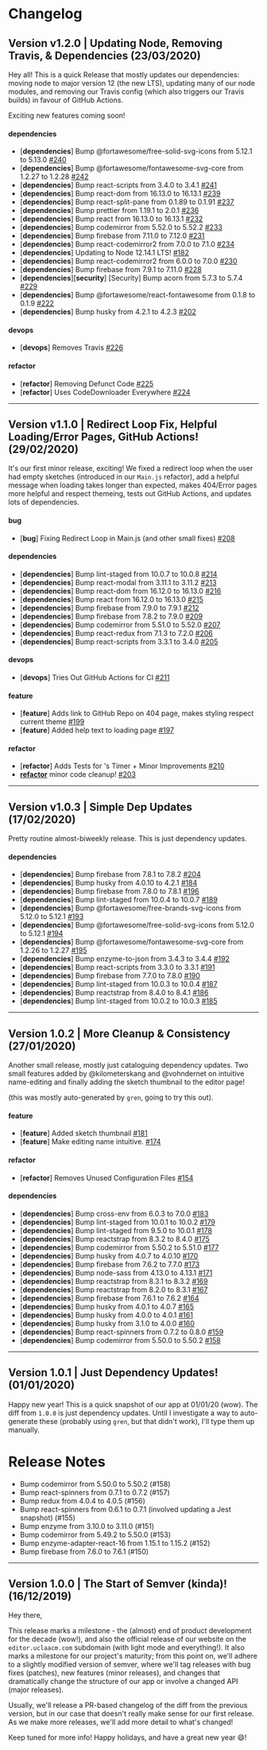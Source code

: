 # Changelog

## Version v1.2.0 | Updating Node, Removing Travis, & Dependencies (23/03/2020)

Hey all! This is a quick Release that mostly updates our dependencies: moving node to major version 12 (the new LTS), updating many of our node modules, and removing our Travis config (which also triggers our Travis builds) in favour of GitHub Actions.

Exciting new features coming soon!

#### dependencies

- [**dependencies**] Bump @fortawesome/free-solid-svg-icons from 5.12.1 to 5.13.0 [#240](https://github.com/uclaacm/TeachLAFrontend/pull/240)
- [**dependencies**] Bump @fortawesome/fontawesome-svg-core from 1.2.27 to 1.2.28 [#242](https://github.com/uclaacm/TeachLAFrontend/pull/242)
- [**dependencies**] Bump react-scripts from 3.4.0 to 3.4.1 [#241](https://github.com/uclaacm/TeachLAFrontend/pull/241)
- [**dependencies**] Bump react-dom from 16.13.0 to 16.13.1 [#239](https://github.com/uclaacm/TeachLAFrontend/pull/239)
- [**dependencies**] Bump react-split-pane from 0.1.89 to 0.1.91 [#237](https://github.com/uclaacm/TeachLAFrontend/pull/237)
- [**dependencies**] Bump prettier from 1.19.1 to 2.0.1 [#236](https://github.com/uclaacm/TeachLAFrontend/pull/236)
- [**dependencies**] Bump react from 16.13.0 to 16.13.1 [#232](https://github.com/uclaacm/TeachLAFrontend/pull/232)
- [**dependencies**] Bump codemirror from 5.52.0 to 5.52.2 [#233](https://github.com/uclaacm/TeachLAFrontend/pull/233)
- [**dependencies**] Bump firebase from 7.11.0 to 7.12.0 [#231](https://github.com/uclaacm/TeachLAFrontend/pull/231)
- [**dependencies**] Bump react-codemirror2 from 7.0.0 to 7.1.0 [#234](https://github.com/uclaacm/TeachLAFrontend/pull/234)
- [**dependencies**] Updating to Node 12.14.1 LTS! [#182](https://github.com/uclaacm/TeachLAFrontend/pull/182)
- [**dependencies**] Bump react-codemirror2 from 6.0.0 to 7.0.0 [#230](https://github.com/uclaacm/TeachLAFrontend/pull/230)
- [**dependencies**] Bump firebase from 7.9.1 to 7.11.0 [#228](https://github.com/uclaacm/TeachLAFrontend/pull/228)
- [**dependencies**][**security**] [Security] Bump acorn from 5.7.3 to 5.7.4 [#229](https://github.com/uclaacm/TeachLAFrontend/pull/229)
- [**dependencies**] Bump @fortawesome/react-fontawesome from 0.1.8 to 0.1.9 [#222](https://github.com/uclaacm/TeachLAFrontend/pull/222)
- [**dependencies**] Bump husky from 4.2.1 to 4.2.3 [#202](https://github.com/uclaacm/TeachLAFrontend/pull/202)

#### devops

- [**devops**] Removes Travis [#226](https://github.com/uclaacm/TeachLAFrontend/pull/226)

#### refactor

- [**refactor**] Removing Defunct Code [#225](https://github.com/uclaacm/TeachLAFrontend/pull/225)
- [**refactor**] Uses CodeDownloader Everywhere [#224](https://github.com/uclaacm/TeachLAFrontend/pull/224)

---

## Version v1.1.0 | Redirect Loop Fix, Helpful Loading/Error Pages, GitHub Actions! (29/02/2020)

It's our first minor release, exciting! We fixed a redirect loop when the user had empty sketches (introduced in our `Main.js` refactor), add a helpful message when loading takes longer than expected, makes 404/Error pages more helpful and respect themeing, tests out GitHub Actions, and updates lots of dependencies.

#### bug

- [**bug**] Fixing Redirect Loop in Main.js (and other small fixes) [#208](https://github.com/uclaacm/TeachLAFrontend/pull/208)

#### dependencies

- [**dependencies**] Bump lint-staged from 10.0.7 to 10.0.8 [#214](https://github.com/uclaacm/TeachLAFrontend/pull/214)
- [**dependencies**] Bump react-modal from 3.11.1 to 3.11.2 [#213](https://github.com/uclaacm/TeachLAFrontend/pull/213)
- [**dependencies**] Bump react-dom from 16.12.0 to 16.13.0 [#216](https://github.com/uclaacm/TeachLAFrontend/pull/216)
- [**dependencies**] Bump react from 16.12.0 to 16.13.0 [#215](https://github.com/uclaacm/TeachLAFrontend/pull/215)
- [**dependencies**] Bump firebase from 7.9.0 to 7.9.1 [#212](https://github.com/uclaacm/TeachLAFrontend/pull/212)
- [**dependencies**] Bump firebase from 7.8.2 to 7.9.0 [#209](https://github.com/uclaacm/TeachLAFrontend/pull/209)
- [**dependencies**] Bump codemirror from 5.51.0 to 5.52.0 [#207](https://github.com/uclaacm/TeachLAFrontend/pull/207)
- [**dependencies**] Bump react-redux from 7.1.3 to 7.2.0 [#206](https://github.com/uclaacm/TeachLAFrontend/pull/206)
- [**dependencies**] Bump react-scripts from 3.3.1 to 3.4.0 [#205](https://github.com/uclaacm/TeachLAFrontend/pull/205)

#### devops

- [**devops**] Tries Out GitHub Actions for CI [#211](https://github.com/uclaacm/TeachLAFrontend/pull/211)

#### feature

- [**feature**] Adds link to GitHub Repo on 404 page, makes styling respect current theme [#199](https://github.com/uclaacm/TeachLAFrontend/pull/199)
- [**feature**] Added help text to loading page [#197](https://github.com/uclaacm/TeachLAFrontend/pull/197)

#### refactor

- [**refactor**] Adds Tests for <Loading>'s Timer + Minor Improvements [#210](https://github.com/uclaacm/TeachLAFrontend/pull/210)
- [**refactor**](very) minor code cleanup! [#203](https://github.com/uclaacm/TeachLAFrontend/pull/203)

---

## Version v1.0.3 | Simple Dep Updates (17/02/2020)

Pretty routine almost-biweekly release. This is just dependency updates.

#### dependencies

- [**dependencies**] Bump firebase from 7.8.1 to 7.8.2 [#204](https://github.com/uclaacm/TeachLAFrontend/pull/204)
- [**dependencies**] Bump husky from 4.0.10 to 4.2.1 [#184](https://github.com/uclaacm/TeachLAFrontend/pull/184)
- [**dependencies**] Bump firebase from 7.8.0 to 7.8.1 [#196](https://github.com/uclaacm/TeachLAFrontend/pull/196)
- [**dependencies**] Bump lint-staged from 10.0.4 to 10.0.7 [#189](https://github.com/uclaacm/TeachLAFrontend/pull/189)
- [**dependencies**] Bump @fortawesome/free-brands-svg-icons from 5.12.0 to 5.12.1 [#193](https://github.com/uclaacm/TeachLAFrontend/pull/193)
- [**dependencies**] Bump @fortawesome/free-solid-svg-icons from 5.12.0 to 5.12.1 [#194](https://github.com/uclaacm/TeachLAFrontend/pull/194)
- [**dependencies**] Bump @fortawesome/fontawesome-svg-core from 1.2.26 to 1.2.27 [#195](https://github.com/uclaacm/TeachLAFrontend/pull/195)
- [**dependencies**] Bump enzyme-to-json from 3.4.3 to 3.4.4 [#192](https://github.com/uclaacm/TeachLAFrontend/pull/192)
- [**dependencies**] Bump react-scripts from 3.3.0 to 3.3.1 [#191](https://github.com/uclaacm/TeachLAFrontend/pull/191)
- [**dependencies**] Bump firebase from 7.7.0 to 7.8.0 [#190](https://github.com/uclaacm/TeachLAFrontend/pull/190)
- [**dependencies**] Bump lint-staged from 10.0.3 to 10.0.4 [#187](https://github.com/uclaacm/TeachLAFrontend/pull/187)
- [**dependencies**] Bump reactstrap from 8.4.0 to 8.4.1 [#186](https://github.com/uclaacm/TeachLAFrontend/pull/186)
- [**dependencies**] Bump lint-staged from 10.0.2 to 10.0.3 [#185](https://github.com/uclaacm/TeachLAFrontend/pull/185)

---

## Version 1.0.2 | More Cleanup & Consistency (27/01/2020)

Another small release, mostly just cataloguing dependency updates. Two small features added by @kilometerskang and @vohndernet on intuitive name-editing and finally adding the sketch thumbnail to the editor page!

(this was mostly auto-generated by `gren`, going to try this out).

#### feature

- [**feature**] Added sketch thumbnail [#181](https://github.com/uclaacm/TeachLAFrontend/pull/181)
- [**feature**] Make editing name intuitive. [#174](https://github.com/uclaacm/TeachLAFrontend/pull/174)

#### refactor

- [**refactor**] Removes Unused Configuration Files [#154](https://github.com/uclaacm/TeachLAFrontend/pull/154)

#### dependencies

- [**dependencies**] Bump cross-env from 6.0.3 to 7.0.0 [#183](https://github.com/uclaacm/TeachLAFrontend/pull/183)
- [**dependencies**] Bump lint-staged from 10.0.1 to 10.0.2 [#179](https://github.com/uclaacm/TeachLAFrontend/pull/179)
- [**dependencies**] Bump lint-staged from 9.5.0 to 10.0.1 [#178](https://github.com/uclaacm/TeachLAFrontend/pull/178)
- [**dependencies**] Bump reactstrap from 8.3.2 to 8.4.0 [#175](https://github.com/uclaacm/TeachLAFrontend/pull/175)
- [**dependencies**] Bump codemirror from 5.50.2 to 5.51.0 [#177](https://github.com/uclaacm/TeachLAFrontend/pull/177)
- [**dependencies**] Bump husky from 4.0.7 to 4.0.10 [#170](https://github.com/uclaacm/TeachLAFrontend/pull/170)
- [**dependencies**] Bump firebase from 7.6.2 to 7.7.0 [#173](https://github.com/uclaacm/TeachLAFrontend/pull/173)
- [**dependencies**] Bump node-sass from 4.13.0 to 4.13.1 [#171](https://github.com/uclaacm/TeachLAFrontend/pull/171)
- [**dependencies**] Bump reactstrap from 8.3.1 to 8.3.2 [#169](https://github.com/uclaacm/TeachLAFrontend/pull/169)
- [**dependencies**] Bump reactstrap from 8.2.0 to 8.3.1 [#167](https://github.com/uclaacm/TeachLAFrontend/pull/167)
- [**dependencies**] Bump firebase from 7.6.1 to 7.6.2 [#164](https://github.com/uclaacm/TeachLAFrontend/pull/164)
- [**dependencies**] Bump husky from 4.0.1 to 4.0.7 [#165](https://github.com/uclaacm/TeachLAFrontend/pull/165)
- [**dependencies**] Bump husky from 4.0.0 to 4.0.1 [#161](https://github.com/uclaacm/TeachLAFrontend/pull/161)
- [**dependencies**] Bump husky from 3.1.0 to 4.0.0 [#160](https://github.com/uclaacm/TeachLAFrontend/pull/160)
- [**dependencies**] Bump react-spinners from 0.7.2 to 0.8.0 [#159](https://github.com/uclaacm/TeachLAFrontend/pull/159)
- [**dependencies**] Bump codemirror from 5.50.0 to 5.50.2 [#158](https://github.com/uclaacm/TeachLAFrontend/pull/158)

---

## Version 1.0.1 | Just Dependency Updates! (01/01/2020)

Happy new year! This is a quick snapshot of our app at 01/01/20 (wow). The diff from `1.0.0` is just dependency updates. Until I investigate a way to auto-generate these (probably using `gren`, but that didn't work), I'll type them up manually.

# Release Notes

- Bump codemirror from 5.50.0 to 5.50.2 (#158)
- Bump react-spinners from 0.7.1 to 0.7.2 (#157)
- Bump redux from 4.0.4 to 4.0.5 (#156)
- Bump react-spinners from 0.6.1 to 0.7.1 (involved updating a Jest snapshot) (#155)
- Bump enzyme from 3.10.0 to 3.11.0 (#151)
- Bump codemirror from 5.49.2 to 5.50.0 (#153)
- Bump enzyme-adapter-react-16 from 1.15.1 to 1.15.2 (#152)
- Bump firebase from 7.6.0 to 7.6.1 (#150)

---

## Version 1.0.0 | The Start of Semver (kinda)! (16/12/2019)

Hey there,

This release marks a milestone - the (almost) end of product development for the decade (wow!), and also the official release of our website on the `editor.uclaacm.com` subdomain (with light mode and everything!). It also marks a milestone for our project's maturity; from this point on, we'll adhere to a slightly modified version of semver, where we'll tag releases with bug fixes (patches), new features (minor releases), and changes that dramatically change the structure of our app or involve a changed API (major releases).

Usually, we'll release a PR-based changelog of the diff from the previous version, but in our case that doesn't really make sense for our first release. As we make more releases, we'll add more detail to what's changed!

Keep tuned for more info! Happy holidays, and have a great new year 😄!

